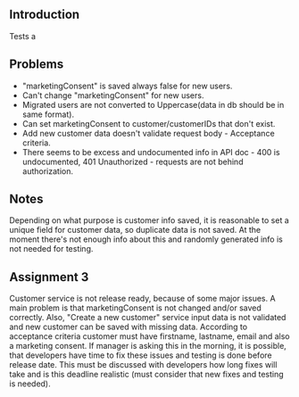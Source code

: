## Introduction
Tests a
## Problems
- "marketingConsent" is saved always false for new users.
- Can't change "marketingConsent" for new users.
- Migrated users are not converted to Uppercase(data in db should be in same format).
- Can set marketingConsent to customer/customerIDs that don't exist.
- Add new customer data doesn't validate request body - Acceptance criteria.
- There seems to be excess and undocumented info in API doc - 400 is undocumented, 
401 Unauthorized - requests are not behind authorization.

## Notes
Depending on what purpose is customer info saved, it is reasonable to set a unique field for customer data,
so duplicate data is not saved. At the moment there's not enough info about this and randomly generated info
  is not needed for testing.
  
## Assignment 3
Customer service is not release ready, because of some major issues.
A main problem is that marketingConsent is not changed and/or saved correctly.
Also, "Create a new customer" service input data is not validated and new customer 
can be saved with missing data. According to acceptance criteria customer must have firstname, lastname, 
email and also a marketing consent. 
If manager is asking this in the morning, it is possible, that developers have time to fix these issues 
and testing is done before release date. This must be discussed with developers how long fixes will 
take and is this deadline realistic (must consider that new fixes and testing is needed).